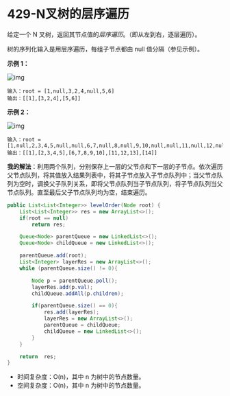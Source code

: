 # 429-N叉树的层序遍历

给定一个 N 叉树，返回其节点值的*层序遍历*。（即从左到右，逐层遍历）。

树的序列化输入是用层序遍历，每组子节点都由 null 值分隔（参见示例）。

**示例 1：**

![img](https://assets.leetcode.com/uploads/2018/10/12/narytreeexample.png)

```
输入：root = [1,null,3,2,4,null,5,6]
输出：[[1],[3,2,4],[5,6]]
```

**示例 2：**

![img](https://assets.leetcode.com/uploads/2019/11/08/sample_4_964.png)

```
输入：root = [1,null,2,3,4,5,null,null,6,7,null,8,null,9,10,null,null,11,null,12,null,13,null,null,14]
输出：[[1],[2,3,4,5],[6,7,8,9,10],[11,12,13],[14]]
```



**我的解法**：利用两个队列，分别保存上一层的父节点和下一层的子节点。依次遍历父节点队列，将其值放入结果列表中，将其子节点放入子节点队列中；当父节点队列为空时，调换父子队列关系，即将父节点队列当子节点队列，将子节点队列当父节点队列。直至最后父子节点队列均为空，结束遍历。

```java
public List<List<Integer>> levelOrder(Node root) {
    List<List<Integer>> res = new ArrayList<>();
    if(root == null)
        return res;

    Queue<Node> parentQueue = new LinkedList<>();
    Queue<Node> childQueue = new LinkedList<>();

    parentQueue.add(root);
    List<Integer> layerRes = new ArrayList<>();
    while (parentQueue.size() != 0){

        Node p = parentQueue.poll();
        layerRes.add(p.val);
        childQueue.addAll(p.children);

        if(parentQueue.size() == 0){
            res.add(layerRes);
            layerRes = new ArrayList<>();
            parentQueue = childQueue;
            childQueue = new LinkedList<>();
        }
    }

    return  res;
}
```

- 时间复杂度：O(n)，其中 n 为树中的节点数量。
- 空间复杂度：O(n)，其中 n 为树中的节点数量。

